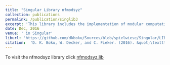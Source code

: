 ```yaml
---
title: "Singular Library nfmodsyz"
collection: publications
permalink: /publication/singlib3
excerpt: 'This library includes the implementation of modular computation of Groebner bases over function fields'
date: Dec, 2016 
venue: ' in Singular'
liburl: 'https://github.com/dkboku/Sources/blob/spielwiese/Singular/LIB/nfmodsyz.lib'
citation:  'D. K. Boku, W. Decker, and C. Fieker. (2016). &quot;\texttt{nfmodsyz.lib} A \textsc{Singular}~4-0-3 library for computing syzygy modules over algebraic number fields.'
---
```

To visit the nfmodsyz library click <u><a href="https://github.com/dkboku/Sources/blob/spielwiese/Singular/LIB/nfmodsyz.lib"> nfmodsyz.lib </a></u>
